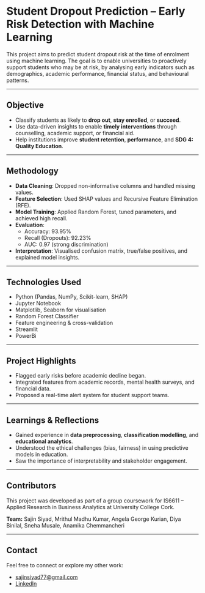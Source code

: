 # Student Dropout Prediction – Early Risk Detection with Machine Learning

This project aims to predict student dropout risk at the time of enrolment using machine learning. The goal is to enable universities to proactively support students who may be at risk, by analysing early indicators such as demographics, academic performance, financial status, and behavioural patterns.

---

## Objective

- Classify students as likely to **drop out**, **stay enrolled**, or **succeed**.
- Use data-driven insights to enable **timely interventions** through counselling, academic support, or financial aid.
- Help institutions improve **student retention**, **performance**, and **SDG 4: Quality Education**.

---

## Methodology

- **Data Cleaning**: Dropped non-informative columns and handled missing values.
- **Feature Selection**: Used SHAP values and Recursive Feature Elimination (RFE).
- **Model Training**: Applied Random Forest, tuned parameters, and achieved high recall.
- **Evaluation**:
  - Accuracy: 93.95%
  - Recall (Dropouts): 92.23%
  - AUC: 0.97 (strong discrimination)
- **Interpretation**: Visualised confusion matrix, true/false positives, and explained model insights.

---

## Technologies Used

- Python (Pandas, NumPy, Scikit-learn, SHAP)
- Jupyter Notebook
- Matplotlib, Seaborn for visualisation
- Random Forest Classifier
- Feature engineering & cross-validation
- Streamlit
- PowerBi

---

## Project Highlights

- Flagged early risks before academic decline began.
- Integrated features from academic records, mental health surveys, and financial data.
- Proposed a real-time alert system for student support teams.

---


## Learnings & Reflections

- Gained experience in **data preprocessing**, **classification modelling**, and **educational analytics**.
- Understood the ethical challenges (bias, fairness) in using predictive models in education.
- Saw the importance of interpretability and stakeholder engagement.

---

## Contributors

This project was developed as part of a group coursework for IS6611 – Applied Research in Business Analytics at University College Cork.

**Team:** Sajin Siyad, Mrithul Madhu Kumar, Angela George Kurian, Diya Binilal, Sneha Musale, Anamika Chemmancheri

---

## Contact

Feel free to connect or explore my other work:
- sajinsiyad77@gmail.com
- [LinkedIn](https://www.linkedin.com/in/sajin-siyad-25770b161)


